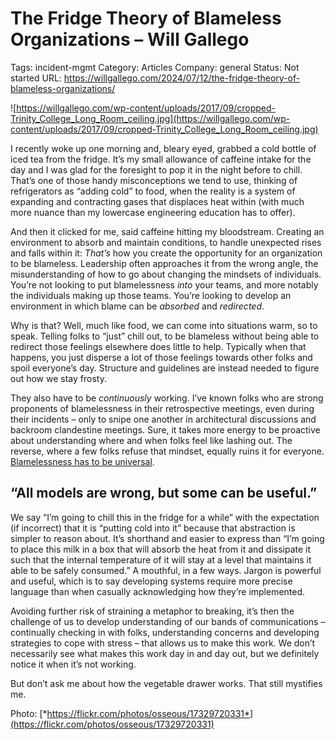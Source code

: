 # The Fridge Theory of Blameless Organizations – Will Gallego

Tags: incident-mgmt
Category: Articles
Company: general
Status: Not started
URL: https://willgallego.com/2024/07/12/the-fridge-theory-of-blameless-organizations/

![https://willgallego.com/wp-content/uploads/2017/09/cropped-Trinity_College_Long_Room_ceiling.jpg](https://willgallego.com/wp-content/uploads/2017/09/cropped-Trinity_College_Long_Room_ceiling.jpg)

I recently woke up one morning and, bleary eyed, grabbed a cold bottle of iced tea from the fridge. It’s my small allowance of caffeine intake for the day and I was glad for the foresight to pop it in the night before to chill. That’s one of those handy misconceptions we tend to use, thinking of refrigerators as “adding cold” to food, when the reality is a system of expanding and contracting gases that displaces heat within (with much more nuance than my lowercase engineering education has to offer).

And then it clicked for me, said caffeine hitting my bloodstream. Creating an environment to absorb and maintain conditions, to handle unexpected rises and falls within it: *That’s* how you create the opportunity for an organization to be blameless. Leadership often approaches it from the wrong angle, the misunderstanding of how to go about changing the mindsets of individuals. You’re not looking to put blamelessness *into* your teams, and more notably the individuals making up those teams. You’re looking to develop an environment in which blame can be *absorbed* and *redirected*.

Why is that? Well, much like food, we can come into situations warm, so to speak. Telling folks to “just” chill out, to be blameless without being able to redirect those feelings elsewhere does little to help. Typically when that happens, you just disperse a lot of those feelings towards other folks and spoil everyone’s day. Structure and guidelines are instead needed to figure out how we stay frosty.

They also have to be *continuously* working. I’ve known folks who are strong proponents of blamelessness in their retrospective meetings, even during their incidents – only to snipe one another in architectural discussions and backroom clandestine meetings. Sure, it takes more energy to be proactive about understanding where and when folks feel like lashing out. The reverse, where a few folks refuse that mindset, equally ruins it for everyone. [Blamelessness has to be universal](https://willgallego.com/2024/01/10/blame-awareness-is-universal/).

## “All models are wrong, but some can be useful.”

We say “I’m going to chill this in the fridge for a while” with the expectation (if incorrect) that it is “putting cold into it” because that abstraction is simpler to reason about. It’s shorthand and easier to express than “I’m going to place this milk in a box that will absorb the heat from it and dissipate it such that the internal temperature of it will stay at a level that maintains it able to be safely consumed.” A mouthful, in a few ways. Jargon is powerful and useful, which is to say developing systems require more precise language than when casually acknowledging how they’re implemented.

Avoiding further risk of straining a metaphor to breaking, it’s then the challenge of us to develop understanding of our bands of communications – continually checking in with folks, understanding concerns and developing strategies to cope with stress – that allows us to make this work. We don’t necessarily see what makes this work day in and day out, but we definitely notice it when it’s not working.

But don’t ask me about how the vegetable drawer works. That still mystifies me.

Photo: [*https://flickr.com/photos/osseous/17329720331*](https://flickr.com/photos/osseous/17329720331)